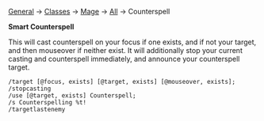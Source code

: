 [General](https://github.com/Harurebi/HaruMacros/tree/master/General) ->
[Classes](https://github.com/Harurebi/HaruMacros/tree/master/Classes) -> [Mage](https://github.com/Harurebi/HaruMacros/tree/master/Classes/Mage) 
-> [All](https://github.com/Harurebi/HaruMacros/tree/master/Classes/Mage/All) -> Counterspell

**Smart Counterspell**

This will cast counterspell on your focus if one exists, and if not your target, and then mouseover if neither exist. It will additionally stop your current casting and counterspell immediately, and announce your counterspell target.
```
/target [@focus, exists] [@target, exists] [@mouseover, exists];
/stopcasting
/use [@target, exists] Counterspell;
/s Counterspelling %t!
/targetlastenemy
```

